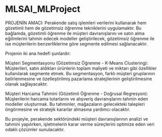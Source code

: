 # MLSAI_MLProject

PROJENİN AMACI:
  Perakende satış işlemleri verilerini kullanarak hem gözetimli hem de gözetimsiz öğrenme tekniklerini uygulamaktır. Bu bağlamda, gözetimli öğrenme ile müşteri davranışlarını ve satın alma eğilimlerini tahmin edecek modeller geliştirilecek, gözetimsiz öğrenme ile ise müşterilerin benzerliklerine göre segmente edilmesi sağlanacaktır.

Projenin iki ana hedefi şunlardır:

Müşteri Segmentasyonu (Gözetimsiz Öğrenme - K-Means Clustering): Müşterileri, satın aldıkları ürünlerin toplam maliyeti ve miktarı gibi özellikler kullanılarak segmente etmek. Bu segmentasyon, farklı müşteri gruplarının belirlenmesine ve özelleştirilmiş pazarlama stratejilerinin geliştirilmesine olanak sağlayacaktır.

Müşteri Harcama Tahmini (Gözetimli Öğrenme - Doğrusal Regresyon): Müşterilerin harcama tutarlarını ve alışveriş davranışlarını tahmin eden modeller oluşturmak. Bu tahminler, mağazaların gelecekteki talepleri öngörmesine ve stratejik kararlar almasına yardımcı olacaktır.

Bu projeyle, perakende sektöründeki müşteri davranışlarının analizi ve tahmini yapılırken, işletmelerin karar verme süreçlerini optimize eden veri odaklı çözümler sunulacaktır.
